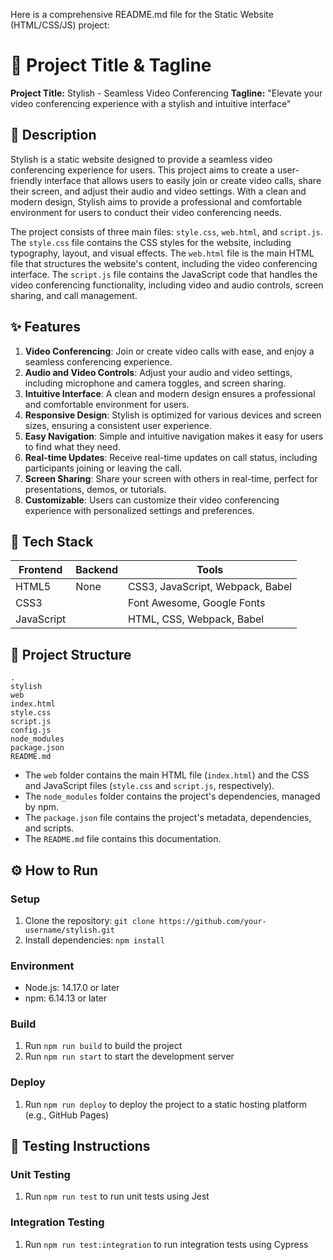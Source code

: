 Here is a comprehensive README.md file for the Static Website (HTML/CSS/JS) project:

🚀 **Project Title & Tagline**
==========================

**Project Title:** Stylish - Seamless Video Conferencing
**Tagline:** "Elevate your video conferencing experience with a stylish and intuitive interface"

📖 **Description**
---------------

Stylish is a static website designed to provide a seamless video conferencing experience for users. This project aims to create a user-friendly interface that allows users to easily join or create video calls, share their screen, and adjust their audio and video settings. With a clean and modern design, Stylish aims to provide a professional and comfortable environment for users to conduct their video conferencing needs.

The project consists of three main files: `style.css`, `web.html`, and `script.js`. The `style.css` file contains the CSS styles for the website, including typography, layout, and visual effects. The `web.html` file is the main HTML file that structures the website's content, including the video conferencing interface. The `script.js` file contains the JavaScript code that handles the video conferencing functionality, including video and audio controls, screen sharing, and call management.

✨ **Features**
------------

1. **Video Conferencing**: Join or create video calls with ease, and enjoy a seamless conferencing experience.
2. **Audio and Video Controls**: Adjust your audio and video settings, including microphone and camera toggles, and screen sharing.
3. **Intuitive Interface**: A clean and modern design ensures a professional and comfortable environment for users.
4. **Responsive Design**: Stylish is optimized for various devices and screen sizes, ensuring a consistent user experience.
5. **Easy Navigation**: Simple and intuitive navigation makes it easy for users to find what they need.
6. **Real-time Updates**: Receive real-time updates on call status, including participants joining or leaving the call.
7. **Screen Sharing**: Share your screen with others in real-time, perfect for presentations, demos, or tutorials.
8. **Customizable**: Users can customize their video conferencing experience with personalized settings and preferences.

🧰 **Tech Stack**
---------------

| **Frontend** | **Backend** | **Tools** |
| --- | --- | --- |
| HTML5 | None | CSS3, JavaScript, Webpack, Babel |
| CSS3 |  | Font Awesome, Google Fonts |
| JavaScript |  | HTML, CSS, Webpack, Babel |

📁 **Project Structure**
------------------------

```
.
stylish
web
index.html
style.css
script.js
config.js
node_modules
package.json
README.md
```

* The `web` folder contains the main HTML file (`index.html`) and the CSS and JavaScript files (`style.css` and `script.js`, respectively).
* The `node_modules` folder contains the project's dependencies, managed by npm.
* The `package.json` file contains the project's metadata, dependencies, and scripts.
* The `README.md` file contains this documentation.

⚙️ **How to Run**
----------------

### Setup

1. Clone the repository: `git clone https://github.com/your-username/stylish.git`
2. Install dependencies: `npm install`

### Environment

* Node.js: 14.17.0 or later
* npm: 6.14.13 or later

### Build

1. Run `npm run build` to build the project
2. Run `npm run start` to start the development server

### Deploy

1. Run `npm run deploy` to deploy the project to a static hosting platform (e.g., GitHub Pages)

🧪 **Testing Instructions**
-------------------------

### Unit Testing

1. Run `npm run test` to run unit tests using Jest

### Integration Testing

1. Run `npm run test:integration` to run integration tests using Cypress

